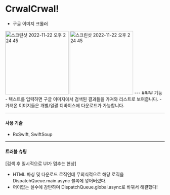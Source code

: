 # CrwalCrwal!
 - 구글 이미지 크롤러
 <img width="200" alt="스크린샷 2022-11-22 오후 2 24 45" src="https://user-images.githubusercontent.com/44960073/203229197-a0eac7cb-68fe-4144-a0ed-e47fb53136b5.png">
 <img width="200" alt="스크린샷 2022-11-22 오후 2 24 45" src="https://user-images.githubusercontent.com/44960073/203229197-a0eac7cb-68fe-4144-a0ed-e47fb53136b5.png">
---
#### 기능
- 텍스트를 입력하면 구글 이미지에서 검색된 결과들을 가져와 리스트로 보여줍니다.
- 가져온 이미지들은 개별/일괄 디바이스에 다운로드가 가능합니다.

---
#### 사용 기술
 - RxSwift, SwiftSoup

---
#### 트러블 슈팅
 [검색 후 일시적으로 UI가 멈추는 현상]
  - HTML 파싱 및 다운로드 로직인데 무의식적으로 해당 로직을 DispatchQueue.main.async 블록에 넣어버렸다.
  - 어이없는 실수에 감탄하며 DispatchQueue.global.async로 바꿔서 해결했다!
 
